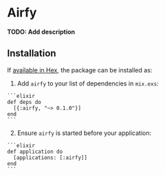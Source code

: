 # Airfy

**TODO: Add description**

## Installation

If [available in Hex](https://hex.pm/docs/publish), the package can be installed as:

  1. Add `airfy` to your list of dependencies in `mix.exs`:

    ```elixir
    def deps do
      [{:airfy, "~> 0.1.0"}]
    end
    ```

  2. Ensure `airfy` is started before your application:

    ```elixir
    def application do
      [applications: [:airfy]]
    end
    ```
